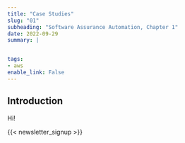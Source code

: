 ```yaml
---
title: "Case Studies"
slug: "01"
subheading: "Software Assurance Automation, Chapter 1"
date: 2022-09-29
summary: |


tags:
- aws
enable_link: False
---
```


## Introduction

Hi!

{{< newsletter_signup >}}